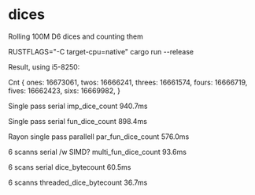 # dices
Rolling 100M D6 dices and counting them

RUSTFLAGS="-C target-cpu=native" cargo run --release

Result, using i5-8250:

Cnt {
    ones: 16673061,
    twos: 16666241,
    threes: 16661574,
    fours: 16666719,
    fives: 16662423,
    sixs: 16669982,
    }


Single pass serial imp_dice_count 940.7ms

Single pass serial fun_dice_count 898.4ms

Rayon single pass parallell par_fun_dice_count 576.0ms

6 scanns serial /w SIMD? multi_fun_dice_count 93.6ms

6 scans serial dice_bytecount 60.5ms

6 scanns threaded_dice_bytecount 36.7ms
